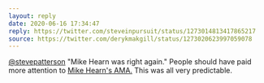 ```yaml
---
layout: reply
date: 2020-06-16 17:34:47
reply: https://twitter.com/steveinpursuit/status/1273014813417865217
source: https://twitter.com/derykmakgill/status/1273020623997059078
---
```


[@stevepatterson](https://steve-patterson) "Mike Hearn was right again." People should have paid more attention to [Mike Hearn's AMA.](https://www.reddit.com/r/btc/comments/89z483/ama_ask_mike_anything/) This was all very predictable.
